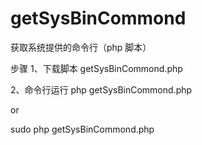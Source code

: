 # getSysBinCommond
获取系统提供的命令行（php 脚本）

步骤
1、下载脚本 getSysBinCommond.php

2、命令行运行
php getSysBinCommond.php

or 

sudo php getSysBinCommond.php
